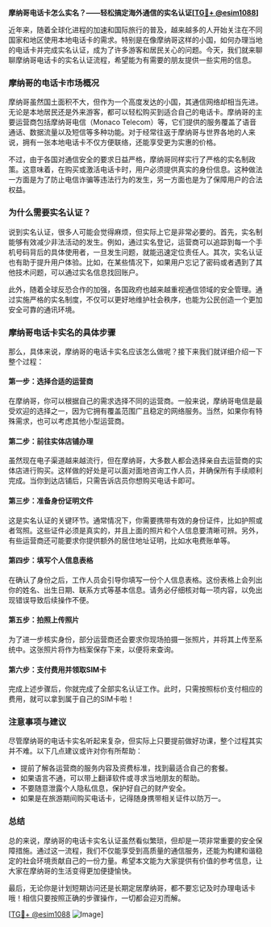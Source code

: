 **摩纳哥电话卡怎么实名？——轻松搞定海外通信的实名认证[[TG💪+ @esim1088](https://t.me/s/esim1088)]**

近年来，随着全球化进程的加速和国际旅行的普及，越来越多的人开始关注在不同国家和地区使用本地电话卡的需求。特别是在像摩纳哥这样的小国，如何办理当地的电话卡并完成实名认证，成为了许多游客和居民关心的问题。今天，我们就来聊聊摩纳哥电话卡的实名认证流程，希望能为有需要的朋友提供一些实用的信息。

### **摩纳哥的电话卡市场概况**

摩纳哥虽然国土面积不大，但作为一个高度发达的小国，其通信网络却相当先进。无论是本地居民还是外来游客，都可以轻松购买到适合自己的电话卡。摩纳哥的主要运营商包括摩纳哥电信（Monaco Telecom）等，它们提供的服务覆盖了语音通话、数据流量以及短信等多种功能。对于经常往返于摩纳哥与世界各地的人来说，拥有一张本地电话卡不仅方便联络，还能享受更为实惠的价格。

不过，由于各国对通信安全的要求日益严格，摩纳哥同样实行了严格的实名制政策。这意味着，在购买或激活电话卡时，用户必须提供真实的身份信息。这种做法一方面是为了防止电信诈骗等违法行为的发生，另一方面也是为了保障用户的合法权益。

### **为什么需要实名认证？**

说到实名认证，很多人可能会觉得麻烦，但实际上它是非常必要的。首先，实名制能够有效减少非法活动的发生。例如，通过实名登记，运营商可以追踪到每一个手机号码背后的具体使用者，一旦发生问题，就能迅速定位责任人。其次，实名认证也有助于提升用户体验。比如，在某些情况下，如果用户忘记了密码或者遇到了其他技术问题，可以通过实名信息找回账户。

此外，随着全球反恐合作的加强，各国政府也越来越重视通信领域的安全管理。通过实施严格的实名制度，不仅可以更好地维护社会秩序，也能为公民创造一个更加安全可靠的通讯环境。

### **摩纳哥电话卡实名的具体步骤**

那么，具体来说，摩纳哥的电话卡实名应该怎么做呢？接下来我们就详细介绍一下整个过程：

#### **第一步：选择合适的运营商**
在摩纳哥，你可以根据自己的需求选择不同的运营商。一般来说，摩纳哥电信是最受欢迎的选择之一，因为它拥有覆盖范围广且稳定的网络服务。当然，如果你有特殊需求，也可以考虑其他小型运营商。

#### **第二步：前往实体店铺办理**
虽然现在电子渠道越来越流行，但在摩纳哥，大多数人都会选择亲自去运营商的实体店进行购买。这样做的好处是可以面对面地咨询工作人员，并确保所有手续顺利完成。当你到达店铺后，只需告诉店员你想购买电话卡即可。

#### **第三步：准备身份证明文件**
这是实名认证的关键环节。通常情况下，你需要携带有效的身份证件，比如护照或者驾照。这些证件必须是真实的，并且上面的照片和个人信息要清晰可辨。另外，有些运营商还可能要求你提供额外的居住地址证明，比如水电费账单等。

#### **第四步：填写个人信息表格**
在确认了身份之后，工作人员会引导你填写一份个人信息表格。这份表格上会列出你的姓名、出生日期、联系方式等基本信息。请务必仔细核对每一项内容，以免出现错误导致后续操作不便。

#### **第五步：拍照上传照片**
为了进一步核实身份，部分运营商还会要求你现场拍摄一张照片，并将其上传至系统中。这张照片将作为档案保存下来，以便将来查询。

#### **第六步：支付费用并领取SIM卡**
完成上述步骤后，你就完成了全部实名认证工作。此时，只需按照标价支付相应的费用，就可以拿到属于自己的SIM卡啦！

### **注意事项与建议**

尽管摩纳哥的电话卡实名听起来复杂，但实际上只要提前做好功课，整个过程其实并不难。以下几点建议或许对你有所帮助：

- 提前了解各运营商的服务内容及资费标准，找到最适合自己的套餐。
- 如果语言不通，可以带上翻译软件或寻求当地朋友的帮助。
- 不要随意泄露个人隐私信息，保护好自己的财产安全。
- 如果是在旅游期间购买电话卡，记得随身携带相关证件以防万一。

### **总结**

总的来说，摩纳哥的电话卡实名认证虽然看似繁琐，但却是一项非常重要的安全保障措施。通过这一流程，我们不仅能享受到高质量的通信服务，还能为构建和谐稳定的社会环境贡献自己的一份力量。希望本文能为大家提供有价值的参考信息，让大家在摩纳哥的生活变得更加便捷愉快。

最后，无论你是计划短期访问还是长期定居摩纳哥，都不要忘记及时办理电话卡哦！相信只要按照正确的步骤操作，一切都会迎刃而解。

[[TG💪+ @esim1088](https://t.me/s/esim1088) ![Image](https://i.postimg.cc/4NQfJmqS/Snipaste-2025-05-13-00-14-12.png)]